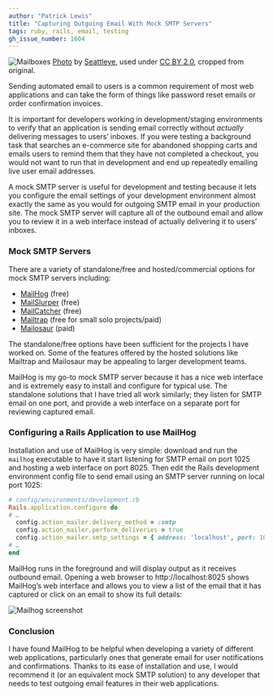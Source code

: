 ```yaml
---
author: "Patrick Lewis"
title: "Capturing Outgoing Email With Mock SMTP Servers"
tags: ruby, rails, email, testing
gh_issue_number: 1604
---
```


<img src="/blog/2020/03/13/mock-smtp-servers/banner.jpg" alt="Mailboxes" /> [Photo](https://flic.kr/p/5pw1mA) by [Seattleye](https://www.flickr.com/photos/seattleye/), used under [CC BY 2.0](https://creativecommons.org/licenses/by/2.0/), cropped from original.

Sending automated email to users is a common requirement of most web applications and can take the form of things like password reset emails or order confirmation invoices.

It is important for developers working in development/staging environments to verify that an application is sending email correctly without _actually_ delivering messages to users’ inboxes. If you were testing a background task that searches an e-commerce site for abandoned shopping carts and emails users to remind them that they have not completed a checkout, you would not want to run that in development and end up repeatedly emailing live user email addresses.

A mock SMTP server is useful for development and testing because it lets you configure the email settings of your development environment almost exactly the same as you would for outgoing SMTP email in your production site. The mock SMTP server will capture all of the outbound email and allow you to review it in a web interface instead of actually delivering it to users’ inboxes.

### Mock SMTP Servers

There are a variety of standalone/free and hosted/commercial options for mock SMTP servers including:

* [MailHog](https://github.com/mailhog/MailHog) (free)
* [MailSlurper](https://mailslurper.com) (free)
* [MailCatcher](https://mailcatcher.me) (free)
* [Mailtrap](https://mailtrap.io) (free for small solo projects/paid)
* [Mailosaur](https://mailosaur.com) (paid)

The standalone/free options have been sufficient for the projects I have worked on. Some of the features offered by the hosted solutions like Mailtrap and Mailosaur may be appealing to larger development teams.

MailHog is my go-to mock SMTP server because it has a nice web interface and is extremely easy to install and configure for typical use. The standalone solutions that I have tried all work similarly; they listen for SMTP email on one port, and provide a web interface on a separate port for reviewing captured email.

### Configuring a Rails Application to use MailHog

Installation and use of MailHog is very simple: download and run the `mailhog` executable to have it start listening for SMTP email on port 1025 and hosting a web interface on port 8025. Then edit the Rails development environment config file to send email using an SMTP server running on local port 1025:

```ruby
# config/environments/development.rb
Rails.application.configure do
# …
  config.action_mailer.delivery_method = :smtp
  config.action_mailer.perform_deliveries = true
  config.action_mailer.smtp_settings = { address: 'localhost', port: 1025 }
# …
end
```

MailHog runs in the foreground and will display output as it receives outbound email. Opening a web browser to http://localhost:8025 shows MailHog’s web interface and allows you to view a list of the email that it has captured or click on an email to show its full details:

<img src="/blog/2020/03/13/mock-smtp-servers/mailhog.png" alt="Mailhog screenshot" />

### Conclusion

 I have found MailHog to be helpful when developing a variety of different web applications, particularly ones that generate email for user notifications and confirmations. Thanks to its ease of installation and use, I would recommend it (or an equivalent mock SMTP solution) to any developer that needs to test outgoing email features in their web applications.
